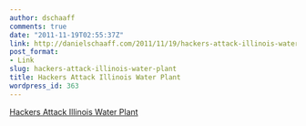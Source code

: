 ```yaml
---
author: dschaaff
comments: true
date: "2011-11-19T02:55:37Z"
link: http://danielschaaff.com/2011/11/19/hackers-attack-illinois-water-plant/
post_format:
- Link
slug: hackers-attack-illinois-water-plant
title: Hackers Attack Illinois Water Plant
wordpress_id: 363
---
```


[Hackers Attack Illinois Water Plant](http://www.theverge.com/2011/11/18/2572079/springfield-water-plant-scada-hacked-us-russia)
